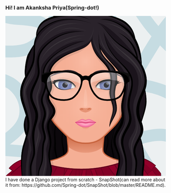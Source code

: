 ### Hi! I am Akanksha Priya(Spring-dot!) 
<img src="myAvatar.png">
I have done a Django project from scratch - SnapShot(can read more about it from: https://github.com/Spring-dot/SnapShot/blob/master/README.md).
<!--
**Spring-dot/Spring-dot** is a ✨ _special_ ✨ repository because its `README.md` (this file) appears on your GitHub profile.

Here are some ideas to get you started:

- 🔭 I’m currently working on ...
- 🌱 I’m currently learning ...
- 👯 I’m looking to collaborate on ...
- 🤔 I’m looking for help with ...
- 💬 Ask me about ...
- 📫 How to reach me: ...
- 😄 Pronouns: ...
- ⚡ Fun fact: ...
-->
